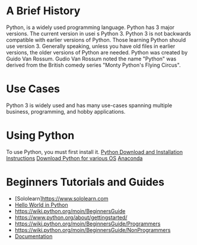# A Brief History
Python, is a widely used programming language.  Python has 3 major versions.  The current version in usei s Python 3.  Python 3 is not backwards compatible with earlier versions of Python.  Those learning Python should use version 3.  Generally speaking, unless you have old files in earlier versions, the older versions of Python are needed. Python was created by Guido Van Rossum.  Gudio Van Rossum noted the name "Python" was derived from the British comedy series "Monty Python's Flying Circus".


# Use Cases 
Python 3 is widely used and has many use-cases spanning multiple business, programming, and hobby applications. 


# Using Python 
To use Python, you must first install it. 
[Python Download and Installation Instructions](https://www.python.org/downloads/)
[Download Python for various OS](https://wiki.python.org/moin/BeginnersGuide/Download)
[Anaconda](https://www.anaconda.com/products/individual)

# Beginners Tutorials and Guides
* [Sololearn]https://www.sololearn.com
* [Hello World in Python](https://www.hackinscience.org/exercises/)
* https://wiki.python.org/moin/BeginnersGuide
* https://www.python.org/about/gettingstarted/
* https://wiki.python.org/moin/BeginnersGuide/Programmers 
* https://wiki.python.org/moin/BeginnersGuide/NonProgrammers
* [Documentation](https://docs.python.org/3/)

